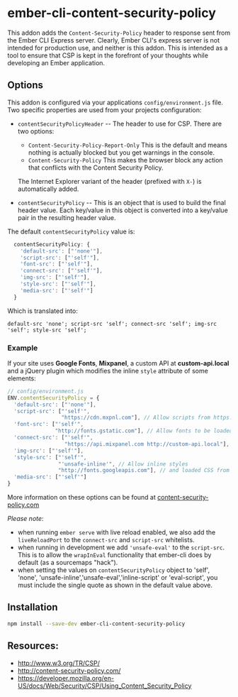 # ember-cli-content-security-policy

This addon adds the `Content-Security-Policy` header to response sent from the Ember CLI Express server.
Clearly, Ember CLI's express server is not intended for production use, and neither is this addon. This is intended as a
tool to ensure that CSP is kept in the forefront of your thoughts while developing an Ember application.

## Options

This addon is configured via your applications `config/environment.js` file. Two specific properties are
used from your projects configuration:

* `contentSecurityPolicyHeader` -- The header to use for CSP. There are two options:
  - `Content-Security-Policy-Report-Only` This is the default and means nothing is actually blocked but you get warnings in the console.
  - `Content-Security-Policy` This makes the browser block any action that conflicts with the Content Security Policy.

  The Internet Explorer variant of the header (prefixed with `X-`) is automatically added.
* `contentSecurityPolicy` -- This is an object that is used to build the final header value. Each key/value
  in this object is converted into a key/value pair in the resulting header value.

The default `contentSecurityPolicy` value is:

```javascript
  contentSecurityPolicy: {
    'default-src': ["'none'"],
    'script-src': ["'self'"],
    'font-src': ["'self'"],
    'connect-src': ["'self'"],
    'img-src': ["'self'"],
    'style-src': ["'self'"],
    'media-src': ["'self'"]
  }
```

Which is translated into:

```
default-src 'none'; script-src 'self'; connect-src 'self'; img-src 'self'; style-src 'self';
```

### Example

If your site uses **Google Fonts**, **Mixpanel**, a custom API at **custom-api.local** and a jQuery plugin which modifies the inline `style` attribute of some elements:

```javascript
// config/environment.js
ENV.contentSecurityPolicy = {
  'default-src': ["'none'"],
  'script-src': ["'self'",
                 "https://cdn.mxpnl.com"], // Allow scripts from https://cdn.mxpnl.com
  'font-src': ["'self'",
               "http://fonts.gstatic.com"], // Allow fonts to be loaded from http://fonts.gstatic.com
  'connect-src': ["'self'",
                  "https://api.mixpanel.com http://custom-api.local"], // Allow data (ajax/websocket) from api.mixpanel.com and custom-api.local
  'img-src': ["'self'"],
  'style-src': ["'self'",
                "'unsafe-inline'", // Allow inline styles
                "http://fonts.googleapis.com"], // and loaded CSS from http://fonts.googleapis.com 
  'media-src': ["'self'"]
}
```

More information on these options can be found at [content-security-policy.com](http://content-security-policy.com/)

*Please note*:
+ when running `ember serve` with live reload enabled, we also add the `liveReloadPort` to
the `connect-src` and `script-src` whitelists.
+ when running in development we add `'unsafe-eval'` to the `script-src`. This is to allow the `wrapInEval`
functionality that ember-cli does by default (as a sourcemaps "hack").
+ when setting the values on `contentSecurityPolicy` object to 'self', 'none', 'unsafe-inline','unsafe-eval','inline-script' or 'eval-script', you must include the single quote as shown in the default value above.

## Installation

```bash
npm install --save-dev ember-cli-content-security-policy
```

## Resources:

* http://www.w3.org/TR/CSP/
* http://content-security-policy.com/
* https://developer.mozilla.org/en-US/docs/Web/Security/CSP/Using_Content_Security_Policy
